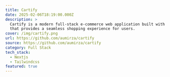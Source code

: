 ```yaml
---
title: Cartify
date: 2025-02-06T18:19:00.000Z
description: >
  Cartify is a modern full-stack e-commerce web application built with Next.js
  that provides a seamless shopping experience for users.
cover: /img/cartify.png
url: https://github.com/aumirza/cartify
source: https://github.com/aumirza/cartify
category: Full Stack
tech_stack:
  - Nextjs
  - Tailwindcss
featured: true
---
```

